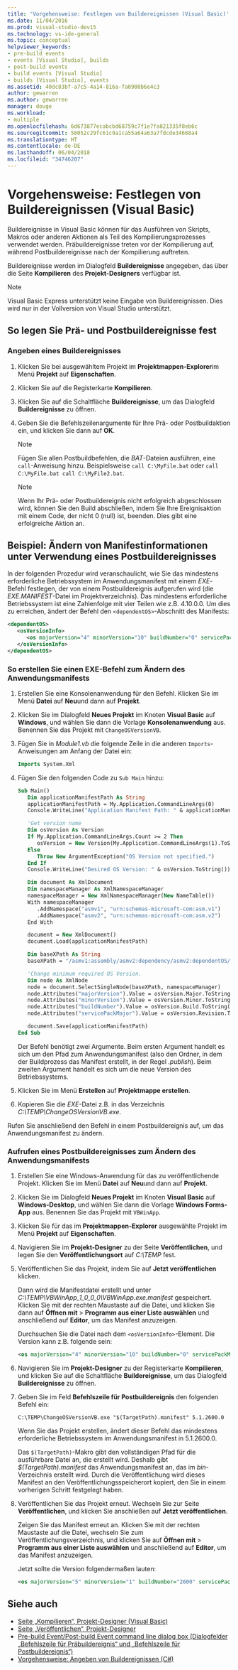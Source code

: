 ```yaml
---
title: 'Vorgehensweise: Festlegen von Buildereignissen (Visual Basic)'
ms.date: 11/04/2016
ms.prod: visual-studio-dev15
ms.technology: vs-ide-general
ms.topic: conceptual
helpviewer_keywords:
- pre-build events
- events [Visual Studio], builds
- post-build events
- build events [Visual Studio]
- builds [Visual Studio], events
ms.assetid: 40dc83bf-a7c5-4a14-816a-fa0980b6e4c3
author: gewarren
ms.author: gewarren
manager: douge
ms.workload:
- multiple
ms.openlocfilehash: 6d673877ecabcbd68759c7f1e7fa821335f8eb6c
ms.sourcegitcommit: 58052c29fc61c9a1ca55a64a63a7fdcde34668a4
ms.translationtype: HT
ms.contentlocale: de-DE
ms.lasthandoff: 06/04/2018
ms.locfileid: "34746207"
---
```

# <a name="how-to-specify-build-events-visual-basic"></a>Vorgehensweise: Festlegen von Buildereignissen (Visual Basic)

Buildereignisse in Visual Basic können für das Ausführen von Skripts, Makros oder anderen Aktionen als Teil des Kompilierungsprozesses verwendet werden. Präbuildereignisse treten vor der Kompilierung auf, während Postbuildereignisse nach der Kompilierung auftreten.

Buildereignisse werden im Dialogfeld **Buildereignisse** angegeben, das über die Seite **Kompilieren** des **Projekt-Designers** verfügbar ist.

> [!NOTE]
> Visual Basic Express unterstützt keine Eingabe von Buildereignissen. Dies wird nur in der Vollversion von Visual Studio unterstützt.

## <a name="how-to-specify-pre-build-and-post-build-events"></a>So legen Sie Prä- und Postbuildereignisse fest

### <a name="to-specify-a-build-event"></a>Angeben eines Buildereignisses

1.  Klicken Sie bei ausgewähltem Projekt im **Projektmappen-Explorer**im Menü **Projekt** auf **Eigenschaften**.

2.  Klicken Sie auf die Registerkarte **Kompilieren**.

3.  Klicken Sie auf die Schaltfläche **Buildereignisse**, um das Dialogfeld **Buildereignisse** zu öffnen.

4.  Geben Sie die Befehlszeilenargumente für Ihre Prä- oder Postbuildaktion ein, und klicken Sie dann auf **OK**.

    > [!NOTE]
    > Fügen Sie allen Postbuildbefehlen, die *BAT*-Dateien ausführen, eine `call`-Anweisung hinzu. Beispielsweise `call C:\MyFile.bat` oder `call C:\MyFile.bat call C:\MyFile2.bat`.

    > [!NOTE]
    > Wenn Ihr Prä- oder Postbuildereignis nicht erfolgreich abgeschlossen wird, können Sie den Build abschließen, indem Sie Ihre Ereignisaktion mit einem Code, der nicht 0 (null) ist, beenden. Dies gibt eine erfolgreiche Aktion an.

## <a name="example-how-to-change-manifest-information-using-a-post-build-event"></a>Beispiel: Ändern von Manifestinformationen unter Verwendung eines Postbuildereignisses

In der folgenden Prozedur wird veranschaulicht, wie Sie das mindestens erforderliche Betriebssystem im Anwendungsmanifest mit einem *EXE*-Befehl festlegen, der von einem Postbuildereignis aufgerufen wird (die *EXE.MANIFEST*-Datei im Projektverzeichnis). Das mindestens erforderliche Betriebssystem ist eine Zahlenfolge mit vier Teilen wie z.B. 4.10.0.0. Um dies zu erreichen, ändert der Befehl den `<dependentOS>`-Abschnitt des Manifests:

```xml
<dependentOS>
   <osVersionInfo>
      <os majorVersion="4" minorVersion="10" buildNumber="0" servicePackMajor="0" />
   </osVersionInfo>
</dependentOS>
```

### <a name="to-create-an-exe-command-to-change-the-application-manifest"></a>So erstellen Sie einen EXE-Befehl zum Ändern des Anwendungsmanifests

1.  Erstellen Sie eine Konsolenanwendung für den Befehl. Klicken Sie im Menü **Datei** auf **Neu**und dann auf **Projekt**.

2.  Klicken Sie im Dialogfeld **Neues Projekt** im Knoten **Visual Basic** auf **Windows**, und wählen Sie dann die Vorlage **Konsolenanwendung** aus. Benennen Sie das Projekt mit `ChangeOSVersionVB`.

3.  Fügen Sie in *Module1.vb* die folgende Zeile in die anderen `Imports`-Anweisungen am Anfang der Datei ein:

    ```vb
    Imports System.Xml
    ```

4.  Fügen Sie den folgenden Code zu `Sub Main` hinzu:

    ```vb
    Sub Main()
       Dim applicationManifestPath As String
       applicationManifestPath = My.Application.CommandLineArgs(0)
       Console.WriteLine("Application Manifest Path: " & applicationManifestPath.ToString)

       'Get version name
       Dim osVersion As Version
       If My.Application.CommandLineArgs.Count >= 2 Then
          osVersion = New Version(My.Application.CommandLineArgs(1).ToString)
       Else
          Throw New ArgumentException("OS Version not specified.")
       End If
       Console.WriteLine("Desired OS Version: " & osVersion.ToString())

       Dim document As XmlDocument
       Dim namespaceManager As XmlNamespaceManager
       namespaceManager = New XmlNamespaceManager(New NameTable())
       With namespaceManager
          .AddNamespace("asmv1", "urn:schemas-microsoft-com:asm.v1")
          .AddNamespace("asmv2", "urn:schemas-microsoft-com:asm.v2")
       End With

       document = New XmlDocument()
       document.Load(applicationManifestPath)

       Dim baseXPath As String
       baseXPath = "/asmv1:assembly/asmv2:dependency/asmv2:dependentOS/asmv2:osVersionInfo/asmv2:os"

       'Change minimum required OS Version.
       Dim node As XmlNode
       node = document.SelectSingleNode(baseXPath, namespaceManager)
       node.Attributes("majorVersion").Value = osVersion.Major.ToString()
       node.Attributes("minorVersion").Value = osVersion.Minor.ToString()
       node.Attributes("buildNumber").Value = osVersion.Build.ToString()
       node.Attributes("servicePackMajor").Value = osVersion.Revision.ToString()

       document.Save(applicationManifestPath)
    End Sub
    ```

    Der Befehl benötigt zwei Argumente. Beim ersten Argument handelt es sich um den Pfad zum Anwendungsmanifest (also den Ordner, in dem der Buildprozess das Manifest erstellt, in der Regel *<Projectname>.publish*). Beim zweiten Argument handelt es sich um die neue Version des Betriebssystems.

5.  Klicken Sie im Menü **Erstellen** auf **Projektmappe erstellen**.

6.  Kopieren Sie die *EXE*-Datei z.B. in das Verzeichnis *C:\TEMP\ChangeOSVersionVB.exe*.

 Rufen Sie anschließend den Befehl in einem Postbuildereignis auf, um das Anwendungsmanifest zu ändern.

### <a name="to-invoke-a-post-build-event-to-change-the-application-manifest"></a>Aufrufen eines Postbuildereignisses zum Ändern des Anwendungsmanifests

1.  Erstellen Sie eine Windows-Anwendung für das zu veröffentlichende Projekt. Klicken Sie im Menü **Datei** auf **Neu**und dann auf **Projekt**.

2.  Klicken Sie im Dialogfeld **Neues Projekt** im Knoten **Visual Basic** auf **Windows-Desktop**, und wählen Sie dann die Vorlage **Windows Forms-App** aus. Benennen Sie das Projekt mit `VBWinApp`.
3.  Klicken Sie für das im **Projektmappen-Explorer** ausgewählte Projekt im Menü **Projekt** auf **Eigenschaften**.

4.  Navigieren Sie im **Projekt-Designer** zu der Seite **Veröffentlichen**, und legen Sie den **Veröffentlichungsort** auf *C:\TEMP* fest.

5.  Veröffentlichen Sie das Projekt, indem Sie auf **Jetzt veröffentlichen** klicken.

     Dann wird die Manifestdatei erstellt und unter *C:\TEMP\VBWinApp_1_0_0_0\VBWinApp.exe.manifest* gespeichert. Klicken Sie mit der rechten Maustaste auf die Datei, und klicken Sie dann auf **Öffnen mit** > **Programm aus einer Liste auswählen** und anschließend auf **Editor**, um das Manifest anzuzeigen.

     Durchsuchen Sie die Datei nach dem `<osVersionInfo>`-Element. Die Version kann z.B. folgende sein:

    ```xml
    <os majorVersion="4" minorVersion="10" buildNumber="0" servicePackMajor="0" />
    ```

6.  Navigieren Sie im **Projekt-Designer** zu der Registerkarte **Kompilieren**, und klicken Sie auf die Schaltfläche **Buildereignisse**, um das Dialogfeld **Buildereignisse** zu öffnen.

7.  Geben Sie im Feld **Befehlszeile für Postbuildereignis** den folgenden Befehl ein:

     `C:\TEMP\ChangeOSVersionVB.exe "$(TargetPath).manifest" 5.1.2600.0`

     Wenn Sie das Projekt erstellen, ändert dieser Befehl das mindestens erforderliche Betriebssystem im Anwendungsmanifest in 5.1.2600.0.

     Das `$(TargetPath)`-Makro gibt den vollständigen Pfad für die ausführbare Datei an, die erstellt wird. Deshalb gibt *$(TargetPath).manifest* das Anwendungsmanifest an, das im *bin*-Verzeichnis erstellt wird. Durch die Veröffentlichung wird dieses Manifest an den Veröffentlichungsspeicherort kopiert, den Sie in einem vorherigen Schritt festgelegt haben.

8.  Veröffentlichen Sie das Projekt erneut. Wechseln Sie zur Seite **Veröffentlichen**, und klicken Sie anschließen auf **Jetzt veröffentlichen**.

     Zeigen Sie das Manifest erneut an. Klicken Sie mit der rechten Maustaste auf die Datei, wechseln Sie zum Veröffentlichungsverzeichnis, und klicken Sie auf **Öffnen mit** > **Programm aus einer Liste auswählen** und anschließend auf **Editor**, um das Manifest anzuzeigen.

     Jetzt sollte die Version folgendermaßen lauten:

    ```xml
    <os majorVersion="5" minorVersion="1" buildNumber="2600" servicePackMajor="0" />
    ```

## <a name="see-also"></a>Siehe auch

- [Seite „Kompilieren“, Projekt-Designer (Visual Basic)](../ide/reference/compile-page-project-designer-visual-basic.md)
- [Seite „Veröffentlichen“, Projekt-Designer](../ide/reference/publish-page-project-designer.md)
- [Pre-build Event/Post-build Event command line dialog box (Dialogfelder „Befehlszeile für Präbuildereignis“ und „Befehlszeile für Postbuildereignis“)](../ide/reference/pre-build-event-post-build-event-command-line-dialog-box.md)
- [Vorgehensweise: Angeben von Buildereignissen (C#)](../ide/how-to-specify-build-events-csharp.md)